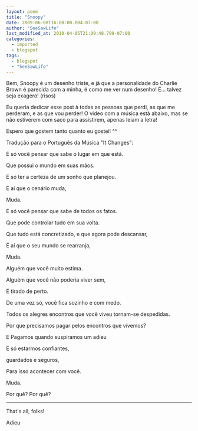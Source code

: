 ```yaml
---
layout: poem
title: "Snoopy"
date: 2009-06-08T16:00:00.004-07:00
author: "SeeSawLife"
last_modified_at: 2010-04-05T21:09:48.799-07:00
categories:
  - imported
  - blogspot
tags:
  - blogspot
  - "SeeSawLife"
---
```


Bem, Snoopy é um desenho triste, e já que a personalidade do Charlie Brown é parecida com a minha, é como me ver num desenho! É... talvez seja exagero! (risos)

Eu queria dedicar esse post à todas as pessoas que perdi, as que me perderam, e as que vou perder! O video com a música está abaixo, mas se não estiverem com saco para assistirem, apenas leiam a letra!

Espero que gostem tanto quanto eu gostei! ^^

Tradução para o Português da Música "It Changes":

É só você pensar que sabe o lugar em que está.

Que possui o mundo em suas mãos.

É só ter a certeza de um sonho que planejou.

É aí que o cenário muda,

Muda.

É só você pensar que sabe de todos os fatos.

Que pode controlar tudo em sua volta.

Que tudo está concretizado, e que agora pode descansar,

É aí que o seu mundo se rearranja,

Muda.

Alguém que você muito estima.

Alguém que você não poderia viver sem,

É tirado de perto.

De uma vez só, você fica sozinho e com medo.

Todos os alegres encontros que você viveu tornam-se despedidas.

Por que precisamos pagar pelos encontros que vivemos?

E Pagamos quando suspiramos um adieu

É só estarmos confiantes,

guardados e seguros,

Para isso acontecer com você.

Muda.

Por quê? Por quê?

__________

That's all, folks!

Adieu
